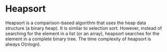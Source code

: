 # Heapsort
Heapsort is a comparison-based algorithm that uses the heap data structure (a binary heap). It is similar to selection sort. However, instead of searching for the element in a list (or an array), heapsort searches for the element in a complete binary tree.
The time complexity of heapsort is always O(nlogn).

